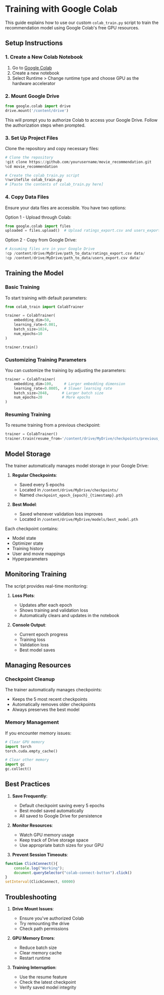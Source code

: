 # Training with Google Colab

This guide explains how to use our custom `colab_train.py` script to train the recommendation model using Google Colab's free GPU resources.

## Setup Instructions

### 1. Create a New Colab Notebook

1. Go to [Google Colab](https://colab.research.google.com)
2. Create a new notebook
3. Select Runtime > Change runtime type and choose GPU as the hardware accelerator

### 2. Mount Google Drive

```python
from google.colab import drive
drive.mount('/content/drive')
```

This will prompt you to authorize Colab to access your Google Drive. Follow the authorization steps when prompted.

### 3. Set Up Project Files

Clone the repository and copy necessary files:

```python
# Clone the repository
!git clone https://github.com/yourusername/movie_recommendation.git
%cd movie_recommendation

# Create the colab_train.py script
%%writefile colab_train.py
# [Paste the contents of colab_train.py here]
```

### 4. Copy Data Files

Ensure your data files are accessible. You have two options:

Option 1 - Upload through Colab:
```python
from google.colab import files
uploaded = files.upload()  # Upload ratings_export.csv and users_export.csv
```

Option 2 - Copy from Google Drive:
```python
# Assuming files are in your Google Drive
!cp /content/drive/MyDrive/path_to_data/ratings_export.csv data/
!cp /content/drive/MyDrive/path_to_data/users_export.csv data/
```

## Training the Model

### Basic Training

To start training with default parameters:

```python
from colab_train import ColabTrainer

trainer = ColabTrainer(
    embedding_dim=50,
    learning_rate=0.001,
    batch_size=1024,
    num_epochs=10
)

trainer.train()
```

### Customizing Training Parameters

You can customize the training by adjusting the parameters:

```python
trainer = ColabTrainer(
    embedding_dim=100,     # Larger embedding dimension
    learning_rate=0.0005,  # Slower learning rate
    batch_size=2048,      # Larger batch size
    num_epochs=20         # More epochs
)
```

### Resuming Training

To resume training from a previous checkpoint:

```python
trainer = ColabTrainer()
trainer.train(resume_from='/content/drive/MyDrive/checkpoints/previous_checkpoint.pth')
```

## Model Storage

The trainer automatically manages model storage in your Google Drive:

1. **Regular Checkpoints**: 
   - Saved every 5 epochs
   - Located in `/content/drive/MyDrive/checkpoints/`
   - Named `checkpoint_epoch_{epoch}_{timestamp}.pth`

2. **Best Model**:
   - Saved whenever validation loss improves
   - Located in `/content/drive/MyDrive/models/best_model.pth`

Each checkpoint contains:
- Model state
- Optimizer state
- Training history
- User and movie mappings
- Hyperparameters

## Monitoring Training

The script provides real-time monitoring:

1. **Loss Plots**: 
   - Updates after each epoch
   - Shows training and validation loss
   - Automatically clears and updates in the notebook

2. **Console Output**:
   - Current epoch progress
   - Training loss
   - Validation loss
   - Best model saves

## Managing Resources

### Checkpoint Cleanup

The trainer automatically manages checkpoints:
- Keeps the 5 most recent checkpoints
- Automatically removes older checkpoints
- Always preserves the best model

### Memory Management

If you encounter memory issues:
```python
# Clear GPU memory
import torch
torch.cuda.empty_cache()

# Clear other memory
import gc
gc.collect()
```

## Best Practices

1. **Save Frequently**:
   - Default checkpoint saving every 5 epochs
   - Best model saved automatically
   - All saved to Google Drive for persistence

2. **Monitor Resources**:
   - Watch GPU memory usage
   - Keep track of Drive storage space
   - Use appropriate batch sizes for your GPU

3. **Prevent Session Timeouts**:
```javascript
function ClickConnect(){
    console.log("Working"); 
    document.querySelector("colab-connect-button").click()
}
setInterval(ClickConnect, 60000)
```

## Troubleshooting

1. **Drive Mount Issues**:
   - Ensure you've authorized Colab
   - Try remounting the drive
   - Check path permissions

2. **GPU Memory Errors**:
   - Reduce batch size
   - Clear memory cache
   - Restart runtime

3. **Training Interruption**:
   - Use the resume feature
   - Check the latest checkpoint
   - Verify saved model integrity 